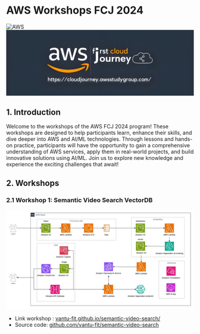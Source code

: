 # AWS Workshops FCJ 2024
![AWS](https://img.shields.io/badge/AWS-Workshop-orange)
![Logo](./images/logo-group.jpg)
## 1. Introduction
Welcome to the workshops of the AWS FCJ 2024 program! These workshops are designed to help participants learn, enhance their skills, and dive deeper into AWS and AI/ML technologies. Through lessons and hands-on practice, participants will have the opportunity to gain a comprehensive understanding of AWS services, apply them in real-world projects, and build innovative solutions using AI/ML. Join us to explore new knowledge and experience the exciting challenges that await!
## 2. Workshops
### 2.1 Workshop 1: Semantic Video Search VectorDB
![Architecture](./images/workshop1/semantic-architech.jpg)

- Link workshop : [vantu-fit.github.io/semantic-video-search/](https://vantu-fit.github.io/semantic-video-search/)
- Source code: [github.com/vantu-fit/semantic-video-search](https://github.com/vantu-fit/semantic-video-search)